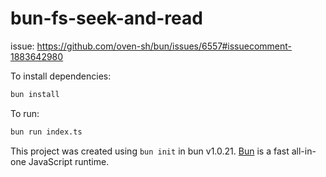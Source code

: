 # bun-fs-seek-and-read

issue: https://github.com/oven-sh/bun/issues/6557#issuecomment-1883642980

To install dependencies:

```bash
bun install
```

To run:

```bash
bun run index.ts
```

This project was created using `bun init` in bun v1.0.21. [Bun](https://bun.sh) is a fast all-in-one JavaScript runtime.
